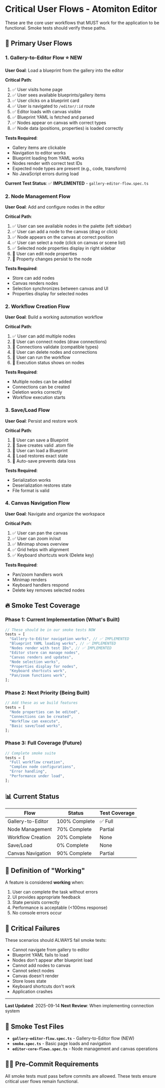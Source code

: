 # Critical User Flows - Atomiton Editor

These are the core user workflows that MUST work for the application to be functional. Smoke tests should verify these paths.

## 🎯 Primary User Flows

### 1. **Gallery-to-Editor Flow** ⭐ NEW

**User Goal**: Load a blueprint from the gallery into the editor

**Critical Path**:

1. ✅ User visits home page
2. ✅ User sees available blueprints/gallery items
3. ✅ User clicks on a blueprint card
4. ✅ User is navigated to `/editor/:id` route
5. ✅ Editor loads with canvas visible
6. ✅ Blueprint YAML is fetched and parsed
7. ✅ Nodes appear on canvas with correct types
8. ✅ Node data (positions, properties) is loaded correctly

**Tests Required**:

- Gallery items are clickable
- Navigation to editor works
- Blueprint loading from YAML works
- Nodes render with correct test IDs
- Expected node types are present (e.g., code, transform)
- No JavaScript errors during load

**Current Test Status**: ✅ **IMPLEMENTED** - `gallery-editor-flow.spec.ts`

### 2. **Node Management Flow**

**User Goal**: Add and configure nodes in the editor

**Critical Path**:

1. ✅ User can see available nodes in the palette (left sidebar)
2. ✅ User can add a node to the canvas (drag or click)
3. ✅ Node appears on the canvas at correct position
4. ✅ User can select a node (click on canvas or scene list)
5. ✅ Selected node properties display in right sidebar
6. 🚧 User can edit node properties
7. 🚧 Property changes persist to the node

**Tests Required**:

- Store can add nodes
- Canvas renders nodes
- Selection synchronizes between canvas and UI
- Properties display for selected nodes

### 2. **Workflow Creation Flow**

**User Goal**: Build a working automation workflow

**Critical Path**:

1. ✅ User can add multiple nodes
2. 🚧 User can connect nodes (draw connections)
3. 🚧 Connections validate (compatible types)
4. 🚧 User can delete nodes and connections
5. 🚧 User can run the workflow
6. 🚧 Execution status shows on nodes

**Tests Required**:

- Multiple nodes can be added
- Connections can be created
- Deletion works correctly
- Workflow execution starts

### 3. **Save/Load Flow**

**User Goal**: Persist and restore work

**Critical Path**:

1. 🚧 User can save a Blueprint
2. 🚧 Save creates valid .atom file
3. 🚧 User can load a Blueprint
4. 🚧 Load restores exact state
5. 🚧 Auto-save prevents data loss

**Tests Required**:

- Serialization works
- Deserialization restores state
- File format is valid

### 4. **Canvas Navigation Flow**

**User Goal**: Navigate and organize the workspace

**Critical Path**:

1. ✅ User can pan the canvas
2. ✅ User can zoom in/out
3. ✅ Minimap shows overview
4. ✅ Grid helps with alignment
5. ✅ Keyboard shortcuts work (Delete key)

**Tests Required**:

- Pan/zoom handlers work
- Minimap renders
- Keyboard handlers respond
- Delete key removes selected nodes

## 🔥 Smoke Test Coverage

### Phase 1: Current Implementation (What's Built)

```javascript
// These should be in our smoke tests NOW
tests = [
  "Gallery-to-Editor navigation works", // ✅ IMPLEMENTED
  "Blueprint YAML loading works", // ✅ IMPLEMENTED
  "Nodes render with test IDs", // ✅ IMPLEMENTED
  "Editor store can manage nodes",
  "Canvas renders and updates",
  "Node selection works",
  "Properties display for nodes",
  "Keyboard shortcuts work",
  "Pan/zoom functions work",
];
```

### Phase 2: Next Priority (Being Built)

```javascript
// Add these as we build features
tests = [
  "Node properties can be edited",
  "Connections can be created",
  "Workflow can execute",
  "Basic save/load works",
];
```

### Phase 3: Full Coverage (Future)

```javascript
// Complete smoke suite
tests = [
  "Full workflow creation",
  "Complex node configurations",
  "Error handling",
  "Performance under load",
];
```

## 📊 Current Status

| Flow              | Status        | Test Coverage |
| ----------------- | ------------- | ------------- |
| Gallery-to-Editor | 100% Complete | ✅ Full       |
| Node Management   | 70% Complete  | Partial       |
| Workflow Creation | 20% Complete  | None          |
| Save/Load         | 0% Complete   | None          |
| Canvas Navigation | 90% Complete  | Partial       |

## 🎯 Definition of "Working"

A feature is considered **working** when:

1. User can complete the task without errors
2. UI provides appropriate feedback
3. State persists correctly
4. Performance is acceptable (<100ms response)
5. No console errors occur

## 🚨 Critical Failures

These scenarios should ALWAYS fail smoke tests:

- Cannot navigate from gallery to editor
- Blueprint YAML fails to load
- Nodes don't appear after blueprint load
- Cannot add nodes to canvas
- Cannot select nodes
- Canvas doesn't render
- Store loses state
- Keyboard shortcuts don't work
- Application crashes

---

**Last Updated**: 2025-09-14
**Next Review**: When implementing connection system

## 🧪 Smoke Test Files

- **`gallery-editor-flow.spec.ts`** - Gallery-to-Editor flow (NEW)
- **`smoke.spec.ts`** - Basic page loads and navigation
- **`editor-core-flows.spec.ts`** - Node management and canvas operations

## 🏃‍♂️ Pre-Commit Requirements

All smoke tests must pass before commits are allowed. These tests ensure critical user flows remain functional.
